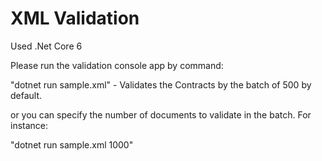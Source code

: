 # XML Validation

Used .Net Core 6

Please run the validation console app by command:

"dotnet run sample.xml"  - Validates the Contracts by the batch of 500 by default.

or you can specify the number of documents to validate in the batch. For instance:

"dotnet run sample.xml 1000"



